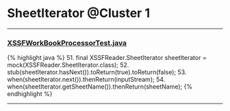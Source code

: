 # SheetIterator @Cluster 1

***

### [XSSFWorkBookProcessorTest.java](https://searchcode.com/codesearch/view/110658551/)
{% highlight java %}
51. final XSSFReader.SheetIterator sheetIterator = mock(XSSFReader.SheetIterator.class);
52. stub(sheetIterator.hasNext()).toReturn(true).toReturn(false);
53. when(sheetIterator.next()).thenReturn(inputStream);
54. when(sheetIterator.getSheetName()).thenReturn(sheetName);
{% endhighlight %}

***

